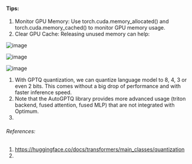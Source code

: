#### Tips:

1. Monitor GPU Memory: Use torch.cuda.memory_allocated() and torch.cuda.memory_cached() to monitor GPU memory usage.
2. Clear GPU Cache: Releasing unused memory can help:

![image](https://github.com/DrishtiShrrrma/llama-2-7b-chat-gptq-english-quotes/assets/129742046/91860b8e-c3f6-406a-a7f3-92ac908ea2fb)

![image](https://github.com/DrishtiShrrrma/llama-2-7b-chat-gptq-english-quotes/assets/129742046/379e25ef-71c7-4066-951e-907d8fa5526b)

![image](https://github.com/DrishtiShrrrma/llama-2-7b-chat-gptq-english-quotes/assets/129742046/7d26c68a-e69d-44ff-970f-b676b47076f5)


1. With GPTQ quantization, we can quantize language model to 8, 4, 3 or even 2 bits. This comes without a big drop of performance and with faster inference speed.
2. Note that the AutoGPTQ library provides more advanced usage (triton backend, fused attention, fused MLP) that are not integrated with Optimum.
3. 

###### References: 

1. https://huggingface.co/docs/transformers/main_classes/quantization
2. 
